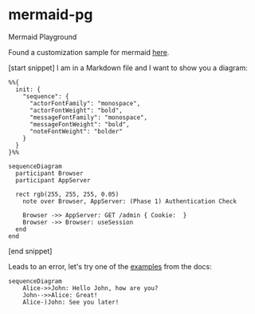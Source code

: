 # mermaid-pg
Mermaid Playground

Found a customization sample for mermaid [here](https://stackoverflow.com/questions/71864287/mermaid-custom-css-scripts-in-markdown).

[start snippet]
I am in a Markdown file and I want to show you a diagram:

```mermaid
%%{
  init: {
    "sequence": {
      "actorFontFamily": "monospace",
      "actorFontWeight": "bold",
      "messageFontFamily": "monospace",
      "messageFontWeight": "bold",
      "noteFontWeight": "bolder"
    }
  }
}%%

sequenceDiagram
  participant Browser
  participant AppServer

  rect rgb(255, 255, 255, 0.05)
    note over Browser, AppServer: (Phase 1) Authentication Check

    Browser ->> AppServer: GET /admin { Cookie:  }
    Browser ->> Browser: useSession
  end
end
```
[end snippet]

Leads to an error, let's try one of the [examples](https://mermaid.js.org/syntax/sequenceDiagram.html) from the docs:

```mermaid
sequenceDiagram
    Alice->>John: Hello John, how are you?
    John-->>Alice: Great!
    Alice-)John: See you later!
```
